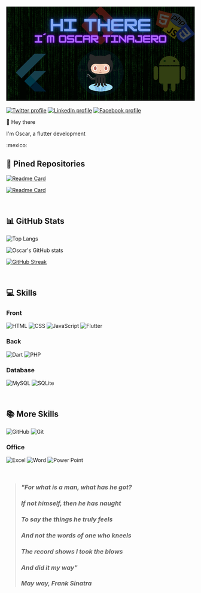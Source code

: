 ![Banner Oscar](/assets/banner.png)

[![Twitter profile](https://img.shields.io/badge/Twitter-1DA1F2?style=for-the-badge&logo=twitter&logoColor=white)](https://twitter.com/117Tinajero)
[![LinkedIn profile](https://img.shields.io/badge/LinkedIn-0077B5?style=for-the-badge&logo=linkedin&logoColor=white)](https://www.linkedin.com/in/oscar-isaac-tinajero-maldonado-48b61b199/)
[![Facebook profile](https://img.shields.io/badge/Facebook-1877F2?style=for-the-badge&logo=facebook&logoColor=white)](https://www.facebook.com/oscar.tinajero.117)

<p>👋 Hey there</p>

<p>I'm Oscar, a flutter development</p>
:mexico:

<br>

## :pushpin: Pined Repositories

[![Readme Card](https://github-readme-stats-lisa6g8w1-oscartinajero117.vercel.app/api/pin/?username=OscarTinajero117&repo=rfc_sat_web_scraping&bg_color=082032&hide_border=true&title_color=ffffff&text_color=ffffff&icon_color=ff006c)](https://github.com/OscarTinajero117/rfc_sat_web_scraping)

[![Readme Card](https://github-readme-stats-lisa6g8w1-oscartinajero117.vercel.app/api/pin/?username=OscarTinajero117&repo=Internet-de-las-cosas_IoT&bg_color=082032&hide_border=true&title_color=ffffff&text_color=ffffff&icon_color=ff006c)](https://github.com/OscarTinajero117/Internet-de-las-cosas_IoT)

<br>

## :bar_chart: GitHub Stats

![Top Langs](https://github-readme-stats-lisa6g8w1-oscartinajero117.vercel.app/api/top-langs/?username=OscarTinajero117&bg_color=082032&hide_border=true&title_color=EEEEEE&text_color=EEEEEE&icon_color=ff006c&count_private=true)

![Oscar's GitHub stats](https://github-readme-stats-lisa6g8w1-oscartinajero117.vercel.app/api?username=OscarTinajero117&bg_color=082032&hide_border=true&title_color=EEEEEE&text_color=EEEEEE&icon_color=ff006c&show_icons=true&count_private=true)

[![GitHub Streak](https://github-readme-streak-stats.herokuapp.com/?user=OscarTinajero117&background=082032&dates=ffffff&ring=F7DF1E&fire=F7DF1E&currStreakNum=ffffff&sideNums=ffffff&currStreakLabel=ff006c&sideLabels=ff006c&hide_border=true)](https://git.io/streak-stats)

<br>

## :computer: Skills
### Front
![HTML](https://img.shields.io/badge/Hypertext-HTML-informational?style=flat&logo=html5&logoColor=white&color=f06529&labelColor=082032)
![CSS](https://img.shields.io/badge/Style-CSS-informational?style=flat&logo=css3&logoColor=white&color=264de4&labelColor=082032)
![JavaScript](https://img.shields.io/badge/Code-JavaScript-informational?style=flat&logo=javascript&logoColor=white&color=F7DF1E&labelColor=082032)
![Flutter](https://img.shields.io/badge/Code-Flutter-informational?style=flat&logo=flutter&logoColor=white&color=02569B&labelColor=082032)
### Back
![Dart](https://img.shields.io/badge/Code-Dart-informational?style=flat&logo=dart&logoColor=white&color=0175C2&labelColor=082032)
![PHP](https://img.shields.io/badge/Code-PHP-informational?style=flat&logo=php&logoColor=white&color=777BB4&labelColor=082032)
### Database
![MySQL](https://img.shields.io/badge/SQL-MySQL-informational?style=flat&logo=mysql&logoColor=white&color=00000F&labelColor=082032)
![SQLite](https://img.shields.io/badge/SQL-SQLite-informational?style=flat&logo=sqlite&logoColor=white&color=07405E&labelColor=082032)

<br>

## :books: More Skills

![GitHub](https://img.shields.io/badge/Tools-GitHub-informational?style=flat&logo=github&logoColor=white&color=181717&labelColor=082032)
![Git](https://img.shields.io/badge/Tools-Git-informational?style=flat&logo=git&logoColor=white&color=E44C30&labelColor=082032)
### Office
![Excel](https://img.shields.io/badge/Office-Excel-informational?style=flat&logo=microsoft-excel&logoColor=white&color=217346&labelColor=082032)
![Word](https://img.shields.io/badge/Office-Word-informational?style=flat&logo=microsoft-word&logoColor=white&color=2B579A&labelColor=082032)
![Power Point](https://img.shields.io/badge/Office-PowerPoint-informational?style=flat&logo=microsoft-powerpoint&logoColor=white&color=B7472A&labelColor=082032)


<br>

> ### _"For what is a man, what has he got?_
> ### _If not himself, then he has naught_
> ### _To say the things he truly feels_
> ### _And not the words of one who kneels_
> ### _The record shows I took the blows_
> ### _And did it my way"_ 
> ### _May way, Frank Sinatra_ 
      
<!-- página para los favicons https://dev.to/envoy_/150-badges-for-github-pnk -->
<!-- página para badges-->
<!--
**OscarTinajero117/OscarTinajero117** is a ✨ _special_ ✨ repository because its `README.md` (this file) appears on your GitHub profile.

Here are some ideas to get you started:

- 🔭 I’m currently working on ...
- 🌱 I’m currently learning ...
- 👯 I’m looking to collaborate on ...
- 🤔 I’m looking for help with ...
- 💬 Ask me about ...
- 📫 How to reach me: ...
- 😄 Pronouns: ...
- ⚡ Fun fact: ...
-->

